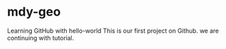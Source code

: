 # mdy-geo
Learning GitHub with hello-world
This is our first project on Github.
we are continuing with tutorial.
